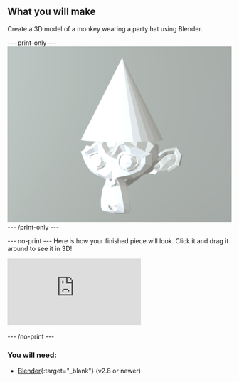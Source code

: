 ## What you will make

Create a 3D model of a monkey wearing a party hat using Blender.

--- print-only ---
![A 3D model of a monkey wearing a party hat](images/monkey-done.png)
--- /print-only ---

--- no-print ---
Here is how your finished piece will look. Click it and drag it around to see it in 3D!

<div class="responsive-embed responsive-embed--video">
  <iframe class="responsive-embed__iframe" src="https://sketchfab.com/models/11edaf9b8d1b4d62b5b30b28a292df71/embed" frameborder="0" allowvr allowfullscreen mozallowfullscreen="true" webkitallowfullscreen="true"></iframe>
</div>


--- /no-print ---

### You will need:
- [Blender](https://www.blender.org/download/){:target="_blank"} (v2.8 or newer)

